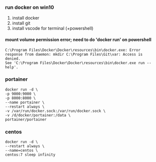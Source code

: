 ### run docker on win10

1. install docker
2. install git
3. install vscode for terminal (+powershell)

#### mount volume permission error; need to do 'docker run' on powershell

```
C:\Program Files\Docker\Docker\resources\bin\docker.exe: Error response from daemon: mkdir C:\Program Files\Git\var: Access is denied.
See 'C:\Program Files\Docker\Docker\resources\bin\docker.exe run --help'.
```

### portainer

```
docker run -d \
-p 9000:9000 \
-p 8000:8000 \
--name portainer \
--restart always \
-v /var/run/docker.sock:/var/run/docker.sock \
-v /d/docker/portainer:/data \
portainer/portainer
```

### centos

```
docker run -d \
--restart always \
--name=centos \
centos:7 sleep infinity
```

